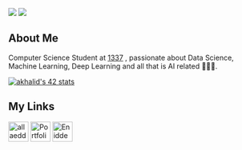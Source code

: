 ![](https://img.shields.io/github/followers/eniddealla?style=for-the-badge&logo=github)
![](https://img.shields.io/github/stars/eniddealla?style=for-the-badge&logo=github)

## About Me

Computer Science Student at [1337](https://www.1337.ma/en/) , passionate about Data Science, Machine Learning, Deep Learning and all that is AI related 🤖👨‍💻.

[![akhalid's 42 stats](https://badge.mediaplus.ma/darkblue/akhalid)](https://github.com/oakoudad/badge42)

## My Links
<p align="left">
<a href="https://linkedin.com/in/allaeddinekhalid" target="blank"><img align="center" src="https://github.com/user-attachments/assets/c4469dda-d0fc-4a93-9131-0679fc9c91ca" alt="allaeddinekhalid" height="40" width="40" /></a>
<a href="https://allaeddinekhalid.vercel.app" target="blank"><img align="center" src="https://github.com/user-attachments/assets/b82fb585-c162-46c1-bc12-82f1d4be27d3" alt="Portfolio" height="40" width="40" /></a>
<a href="https://github.com/EniddeallA" target="blank"><img align="center" src="https://github.com/user-attachments/assets/c6469da7-04b8-4e0f-a360-76baf1da30ce" alt="EniddeallA" height="40" width="40" /></a>
</p>
